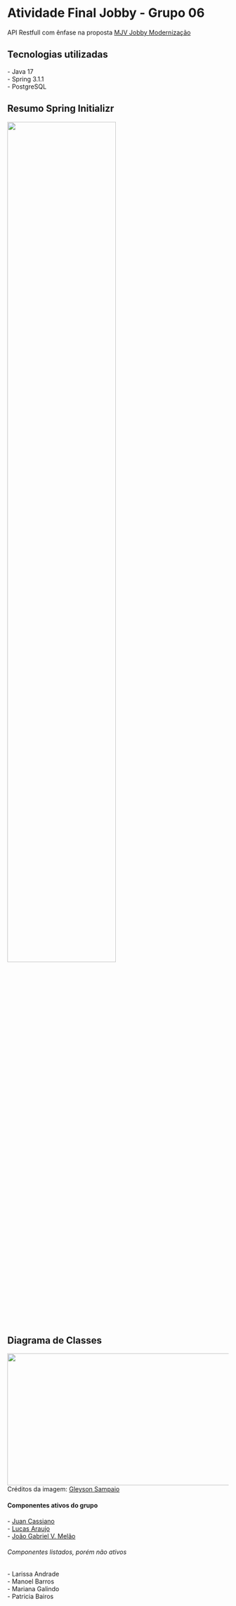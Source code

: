# Atividade Final Jobby - Grupo 06

<p>API Restfull com ênfase na proposta <a href="https://sintaxe.netlify.app/topicos/aproposta">MJV Jobby Modernização</a></p>

<h2>Tecnologias utilizadas</h2>
- Java 17</br>
- Spring 3.1.1</br>
- PostgreSQL</br>

<h2> Resumo Spring Initializr</h2>
<img src="https://raw.githubusercontent.com/lucarauj/mjv-java-school-grupo06-trabalho-final/main/images/spring.io.png" width="70%"/>

<h2>Diagrama de Classes</h2>
<img src="https://sintaxe.netlify.app/assets/cadastro_v2.bb266c22.jpg" width="600" height="300"/>
<span>Créditos da imagem: <a href="https://www.linkedin.com/in/glysns/">Gleyson Sampaio</a></span>

<h4>Componentes ativos do grupo</h4>
- <a href="https://www.linkedin.com/in/juan-cassiano/">Juan Cassiano</a></br>
- <a href="https://www.linkedin.com/in/lucarauj/">Lucas Araujo</a></br>
- <a href="https://www.linkedin.com/in/jgvasconcellosmelao/">João Gabriel V. Melão</a></br>

<h6>Componentes listados, porém não ativos</h6>
- Larissa Andrade</br>
- Manoel Barros</br>
- Mariana Galindo</br>
- Patricia Bairos</br>
